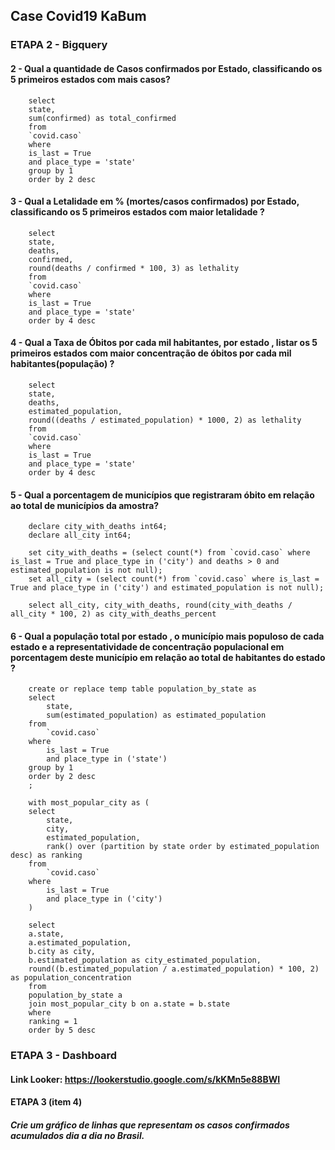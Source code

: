 ## Case Covid19 KaBum

### ETAPA 2 - Bigquery

#### 2 - Qual a quantidade de Casos confirmados por Estado, classificando os 5 primeiros estados com mais casos?

```
    select 
    state,
    sum(confirmed) as total_confirmed
    from 
    `covid.caso`
    where 
    is_last = True
    and place_type = 'state'
    group by 1
    order by 2 desc   
```

#### 3 - Qual a Letalidade em % (mortes/casos confirmados) por Estado, classificando os 5 primeiros estados com maior letalidade ?

```
    select
    state,
    deaths,
    confirmed,
    round(deaths / confirmed * 100, 3) as lethality
    from 
    `covid.caso`
    where
    is_last = True
    and place_type = 'state'
    order by 4 desc
```
#### 4 - Qual a Taxa de Óbitos por cada mil habitantes, por estado , listar os 5 primeiros estados com maior concentração de óbitos por cada mil habitantes(população) ?

```
    select
    state,
    deaths,
    estimated_population,
    round((deaths / estimated_population) * 1000, 2) as lethality
    from 
    `covid.caso`
    where
    is_last = True
    and place_type = 'state'
    order by 4 desc
```

#### 5 - Qual a porcentagem de municípios que registraram óbito em relação ao total de municípios da amostra?
```
    declare city_with_deaths int64;
    declare all_city int64;

    set city_with_deaths = (select count(*) from `covid.caso` where is_last = True and place_type in ('city') and deaths > 0 and estimated_population is not null);
    set all_city = (select count(*) from `covid.caso` where is_last = True and place_type in ('city') and estimated_population is not null);

    select all_city, city_with_deaths, round(city_with_deaths / all_city * 100, 2) as city_with_deaths_percent
```

#### 6 - Qual a população total por estado , o município mais populoso de cada estado e a representatividade de concentração populacional em porcentagem deste município em relação ao total de habitantes do estado ?

```
    create or replace temp table population_by_state as
    select
        state,
        sum(estimated_population) as estimated_population
    from
        `covid.caso`
    where
        is_last = True
        and place_type in ('state')
    group by 1
    order by 2 desc
    ;

    with most_popular_city as (
    select
        state,
        city,
        estimated_population,
        rank() over (partition by state order by estimated_population desc) as ranking
    from
        `covid.caso`
    where
        is_last = True
        and place_type in ('city')
    )

    select
    a.state,
    a.estimated_population,
    b.city as city,
    b.estimated_population as city_estimated_population,
    round((b.estimated_population / a.estimated_population) * 100, 2) as population_concentration
    from
    population_by_state a
    join most_popular_city b on a.state = b.state
    where
    ranking = 1
    order by 5 desc
```

### ETAPA 3 - Dashboard

#### Link Looker: <https://lookerstudio.google.com/s/kKMn5e88BWI>

#### ETAPA 3 (item 4)

##### Crie um gráfico de linhas que representam os casos confirmados acumulados dia a dia no Brasil.